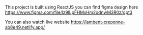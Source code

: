 This project is built using ReactJS you can find figma design here
https://www.figma.com/file/lz9lLpFHMxHm2odnwM3R0z/gpt3

You can also watch live website
https://lambent-creponne-ab8e49.netlify.app/
